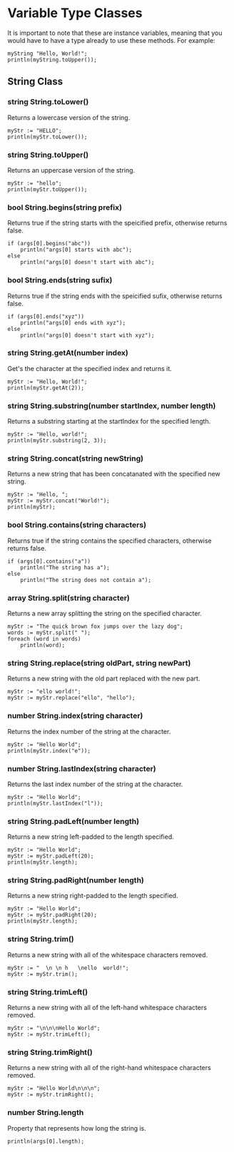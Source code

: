 # Variable Type Classes
It is important to note that these are instance variables, meaning
that you would have to have a type already to use these methods.
For example:
```
myString "Hello, World!";
println(myString.toUpper());
```

## String Class

### string String.toLower()
Returns a lowercase version of the string.
```
myStr := "HELLO";
println(myStr.toLower());
```

### string String.toUpper()
Returns an uppercase version of the string.
```
myStr := "hello";
println(myStr.toUpper());
```

### bool String.begins(string prefix)
Returns true if the string starts with the speicified prefix, otherwise returns false.
```
if (args[0].begins("abc"))
	println("args[0] starts with abc");
else
	println("args[0] doesn't start with abc");
```

### bool String.ends(string sufix)
Returns true if the string ends with the speicified sufix, otherwise returns false.
```
if (args[0].ends("xyz"))
	println("args[0] ends with xyz");
else
	println("args[0] doesn't start with xyz");
```

### string String.getAt(number index)
Get's the character at the specified index and returns it.
```
myStr := "Hello, World!";
println(myStr.getAt(2));
```

### string String.substring(number startIndex, number length)
Returns a substring starting at the startIndex for the specified length.
```
myStr := "Hello, world!";
println(myStr.substring(2, 3));
```

### string String.concat(string newString)
Returns a new string that has been concatanated with the specified new string.
```
myStr := "Hello, ";
myStr := myStr.concat("World!");
println(myStr);
```

### bool String.contains(string characters)
Returns true if the string contains the specified characters, otherwise returns false.
```
if (args[0].contains("a"))
	println("The string has a");
else
	println("The string does not contain a");
```

### array String.split(string character)
Returns a new array splitting the string on the specified character.
```
myStr := "The quick brown fox jumps over the lazy dog";
words := myStr.split(" ");
foreach (word in words)
	println(word);
```

### string String.replace(string oldPart, string newPart)
Returns a new string with the old part replaced with the new part.
```
myStr := "ello world!";
myStr := myStr.replace("ello", "hello");
```

### number String.index(string character)
Returns the index number of the string at the character.
```
myStr := "Hello World";
println(myStr.index("e"));
```

### number String.lastIndex(string character)
Returns the last index number of the string at the character.
```
myStr := "Hello World";
println(myStr.lastIndex("l"));
```

### string String.padLeft(number length)
Returns a new string left-padded to the length specified.
```
myStr := "Hello World";
myStr := myStr.padLeft(20);
println(myStr.length);
```

### string String.padRight(number length)
Returns a new string right-padded to the length specified.
```
myStr := "Hello World";
myStr := myStr.padRight(20);
println(myStr.length);
```

### string String.trim()
Returns a new string with all of the whitespace characters removed.
```
myStr := "  \n \n h   \nello  world!";
myStr := myStr.trim();
```

### string String.trimLeft()
Returns a new string with all of the left-hand whitespace characters removed.
```
myStr := "\n\n\nHello World";
myStr := myStr.trimLeft();
```

### string String.trimRight()
Returns a new string with all of the right-hand whitespace characters removed.
```
myStr := "Hello World\n\n\n";
myStr := myStr.trimRight();
```

### number String.length
Property that represents how long the string is.
```
println(args[0].length);
```

